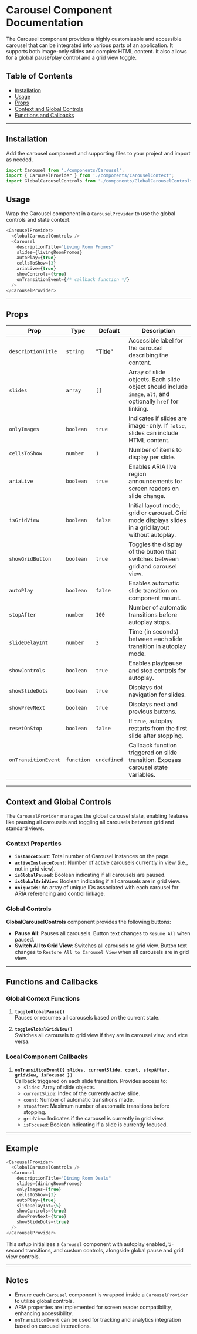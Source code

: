 
# Carousel Component Documentation

The Carousel component provides a highly customizable and accessible carousel that can be integrated into various parts of an application. It supports both image-only slides and complex HTML content. It also allows for a global pause/play control and a grid view toggle.

## Table of Contents

- [Installation](#installation)
- [Usage](#usage)
- [Props](#props)
- [Context and Global Controls](#context-and-global-controls)
- [Functions and Callbacks](#functions-and-callbacks)

---

## Installation

Add the carousel component and supporting files to your project and import as needed.

```javascript
import Carousel from './components/Carousel';
import { CarouselProvider } from './components/CarouselContext';
import GlobalCarouselControls from './components/GlobalCarouselControls';
```

## Usage

Wrap the Carousel component in a `CarouselProvider` to use the global controls and state context.

```javascript
<CarouselProvider>
  <GlobalCarouselControls />
  <Carousel
    descriptionTitle="Living Room Promos"
    slides={livingRoomPromos}
    autoPlay={true}
    cellsToShow={3}
    ariaLive={true}
    showControls={true}
    onTransitionEvent={/* callback function */}
  />
</CarouselProvider>
```

---

## Props

| Prop               | Type       | Default      | Description |
|--------------------|------------|--------------|-------------|
| `descriptionTitle` | `string`   | "Title"      | Accessible label for the carousel describing the content. |
| `slides`           | `array`    | `[]`         | Array of slide objects. Each slide object should include `image`, `alt`, and optionally `href` for linking. |
| `onlyImages`       | `boolean`  | `true`       | Indicates if slides are image-only. If `false`, slides can include HTML content. |
| `cellsToShow`      | `number`   | `1`          | Number of items to display per slide. |
| `ariaLive`         | `boolean`  | `true`       | Enables ARIA live region announcements for screen readers on slide change. |
| `isGridView`       | `boolean`  | `false`      | Initial layout mode, grid or carousel. Grid mode displays slides in a grid layout without autoplay. |
| `showGridButton`   | `boolean`  | `true`       | Toggles the display of the button that switches between grid and carousel view. |
| `autoPlay`         | `boolean`  | `false`      | Enables automatic slide transition on component mount. |
| `stopAfter`        | `number`   | `100`        | Number of automatic transitions before autoplay stops. |
| `slideDelayInt`    | `number`   | `3`          | Time (in seconds) between each slide transition in autoplay mode. |
| `showControls`     | `boolean`  | `true`       | Enables play/pause and stop controls for autoplay. |
| `showSlideDots`    | `boolean`  | `true`       | Displays dot navigation for slides. |
| `showPrevNext`     | `boolean`  | `true`       | Displays next and previous buttons. |
| `resetOnStop`      | `boolean`  | `false`      | If `true`, autoplay restarts from the first slide after stopping. |
| `onTransitionEvent`| `function` | `undefined`  | Callback function triggered on slide transition. Exposes carousel state variables. |

---

## Context and Global Controls

The `CarouselProvider` manages the global carousel state, enabling features like pausing all carousels and toggling all carousels between grid and standard views.

### Context Properties

- **`instanceCount`**: Total number of Carousel instances on the page.
- **`activeInstanceCount`**: Number of active carousels currently in view (i.e., not in grid view).
- **`isGlobalPaused`**: Boolean indicating if all carousels are paused.
- **`isGlobalGridView`**: Boolean indicating if all carousels are in grid view.
- **`uniqueIds`**: An array of unique IDs associated with each carousel for ARIA referencing and control linkage.

### Global Controls

**GlobalCarouselControls** component provides the following buttons:

- **Pause All**: Pauses all carousels. Button text changes to `Resume All` when paused.
- **Switch All to Grid View**: Switches all carousels to grid view. Button text changes to `Restore All to Carousel View` when all carousels are in grid view.

---

## Functions and Callbacks

### Global Context Functions

1. **`toggleGlobalPause()`**  
   Pauses or resumes all carousels based on the current state.

2. **`toggleGlobalGridView()`**  
   Switches all carousels to grid view if they are in carousel view, and vice versa.

### Local Component Callbacks

1. **`onTransitionEvent({ slides, currentSlide, count, stopAfter, gridView, isFocused })`**  
   Callback triggered on each slide transition. Provides access to:
   - `slides`: Array of slide objects.
   - `currentSlide`: Index of the currently active slide.
   - `count`: Number of automatic transitions made.
   - `stopAfter`: Maximum number of automatic transitions before stopping.
   - `gridView`: Indicates if the carousel is currently in grid view.
   - `isFocused`: Boolean indicating if a slide is currently focused.

---

## Example

```javascript
<CarouselProvider>
  <GlobalCarouselControls />
  <Carousel
    descriptionTitle="Dining Room Deals"
    slides={diningRoomPromos}
    onlyImages={true}
    cellsToShow={3}
    autoPlay={true}
    slideDelayInt={5}
    showControls={true}
    showPrevNext={true}
    showSlideDots={true}
  />
</CarouselProvider>
```

This setup initializes a `Carousel` component with autoplay enabled, 5-second transitions, and custom controls, alongside global pause and grid view controls.

---

## Notes

- Ensure each `Carousel` component is wrapped inside a `CarouselProvider` to utilize global controls.
- ARIA properties are implemented for screen reader compatibility, enhancing accessibility.
- `onTransitionEvent` can be used for tracking and analytics integration based on carousel interactions.

